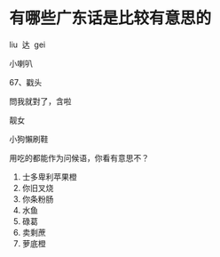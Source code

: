 # 有哪些广东话是比较有意思的


liu&nbsp;&nbsp;达&nbsp;&nbsp;gei

小喇叭

67、戳头

問我就對了，含啦

靓女

小狗懶刷鞋

用吃的都能作为问候语，你看有意思不？<br />
1. 士多卑利苹果橙<br />
2. 你旧叉烧<br />
3. 你条粉肠<br />
4. 水鱼<br />
5. 碌葛<br />
6. 卖剩蔗<br />
7. 萝底橙<br />

